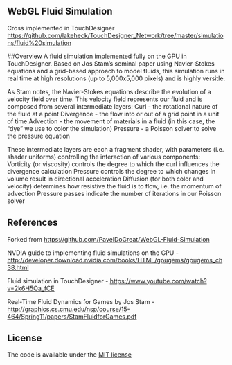 ## WebGL Fluid Simulation

Cross implemented in TouchDesigner https://github.com/lakeheck/TouchDesigner_Network/tree/master/simulations/fluid%20simulation

##Overview 
A fluid simulation implemented fully on the GPU in TouchDesigner. Based on Jos Stam’s seminal paper using Navier-Stokes equations and a grid-based approach to model fluids, this simulation runs in real time at high resolutions (up to 5,000x5,000 pixels) and is highly versitle. 

As Stam notes, the Navier-Stokes equations describe the evolution of a velocity field over time. This velocity field represents our fluid and is composed from several intermediate layers: 
Curl - the rotational nature of the fluid at a point 
Divergence - the flow into or out of a grid point in a unit of time 
Advection - the movement of materials in a fluid (in this case, the “dye” we use to color the simulation)
Pressure - a Poisson solver to solve the pressure equation

These intermediate layers are each a fragment shader, with parameters (i.e. shader uniforms) controlling the interaction of various components: 
Vorticity (or viscosity) controls the degree to which the curl influences the divergence calculation 
Pressure controls the degree to which changes in volume result in directional acceleration 
Diffusion (for both color and velocity) determines how resistive the fluid is to flow, i.e. the momentum of advection 
Pressure passes indicate the number of iterations in our Poisson solver 


## References

Forked from https://github.com/PavelDoGreat/WebGL-Fluid-Simulation

NVDIA guide to implementing fluid simulations on the GPU - http://developer.download.nvidia.com/books/HTML/gpugems/gpugems_ch38.html

Fluid simulation in TouchDesigner - https://www.youtube.com/watch?v=2k6H5Qa_fCE

Real-Time Fluid Dynamics for Games by Jos Stam - http://graphics.cs.cmu.edu/nsp/course/15-464/Spring11/papers/StamFluidforGames.pdf

## License

The code is available under the [MIT license](LICENSE)
